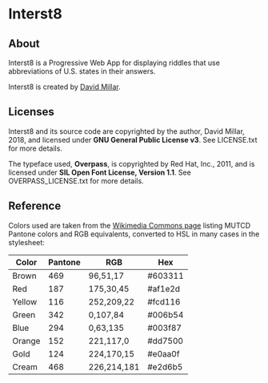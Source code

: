 Interst8
========

About
-----

Interst8 is a Progressive Web App for displaying riddles that use abbreviations of U.S. states in their answers.

Interst8 is created by [David Millar](https://davesgoesthedistance.com).

Licenses
--------

Interst8 and its source code are copyrighted by the author, David Millar, 2018, and licensed under **GNU General Public License v3**. See LICENSE.txt for more details.

The typeface used, **Overpass**, is copyrighted by Red Hat, Inc., 2011, and is licensed under **SIL Open Font License, Version 1.1**. See OVERPASS_LICENSE.txt for more details.


Reference
---------

Colors used are taken from the [Wikimedia Commons page](https://commons.wikimedia.org/wiki/Category:PD_MUTCD) listing MUTCD Pantone colors and RGB equivalents, converted to HSL in many cases in the stylesheet:

| Color  | Pantone | RGB         | Hex     |
|--------|---------|-------------|---------|
| Brown  | 469     | 96,51,17    | #603311 |
| Red    | 187     | 175,30,45   | #af1e2d |
| Yellow | 116     | 252,209,22  | #fcd116 |
| Green  | 342     | 0,107,84    | #006b54 |
| Blue   | 294     | 0,63,135    | #003f87 |
| Orange | 152     | 221,117,0   | #dd7500 |
| Gold   | 124     | 224,170,15  | #e0aa0f |
| Cream  | 468     | 226,214,181 | #e2d6b5 |

